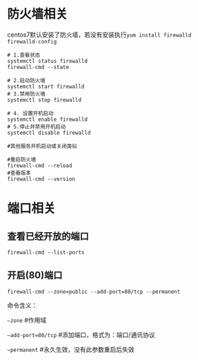 # 防火墙相关

centos7默认安装了防火墙，若没有安装执行`yum install firewalld firewalld-config`

```shell
# 1.查看状态
systemctl status firewalld
firewall-cmd --state

# 2.启动防火墙
systemctl start firewalld
# 3.禁用防火墙
systemctl stop firewalld

# 4. 设置开机启动
systemctl enable firewalld
# 5.停止并禁用开机启动
systemctl disable firewalld

#其他服务开机启动或关闭类似

#重启防火墙
firewall-cmd --reload
#查看版本
firewall-cmd --version
```

# 端口相关

## 查看已经开放的端口

```shell
firewall-cmd --list-ports
```

## 开启(80)端口

```shell
firewall-cmd --zone=public --add-port=80/tcp --permanent
```

命令含义：

`–zone` #作用域

`–add-port=80/tcp` #添加端口，格式为：端口/通讯协议

`–permanent` #永久生效，没有此参数重启后失效

